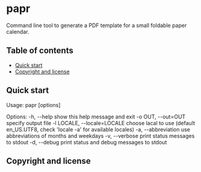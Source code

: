 # papr
Command line tool to generate a PDF template for a small foldable paper calendar.

## Table of contents

 - [Quick start](#quick-start)
 - [Copyright and license](#copyright-and-license)

## Quick start
Usage: papr [options]

Options:
  -h, --help            show this help message and exit
  -o OUT, --out=OUT     specify output file
  -l LOCALE, --locale=LOCALE
                        choose lacal to use (default en_US.UTF8, check 'locale
                        -a' for available locales)
  -a, --abbreviation    use abbreviations of months and weekdays
  -v, --verbose         print status messages to stdout
  -d, --debug           print status and debug messages to stdout
## Copyright and license
